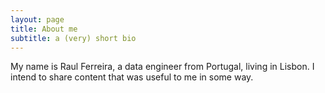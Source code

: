 ```yaml
---
layout: page
title: About me
subtitle: a (very) short bio
---
```


My name is Raul Ferreira, a data engineer from Portugal, living in Lisbon.
I intend to share content that was useful to me in some way.
